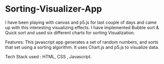 # Sorting-Visualizer-App
I have been playing with canvas and p5.js for last couple of days and came up with this interesting visualizing effects.
I have implemented Bubble sort & Quick sort and used six different charts for sorting Visualization.

Features:
This javascript app generates a set of random numbers, and sorts that set using a sorting algorithm. It uses Chart.js and p5.js to visualize data.

Tech Stack used : HTML, CSS , Javascript.
